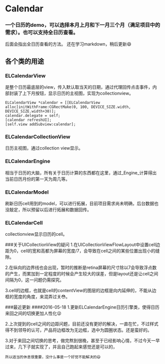 # Calendar
### 一个日历的demo，可以选择本月上月和下一月三个月（满足项目中的需求）。也可以支持全日历查看。
后面会指出全日历查看的方法。
还在学习markdown，稍后更新😄
## 各个类的用途
### ELCalendarView
是整个日历最底层的view，传入默认取当天的日期，通过代理回传点击事件，内部封装了上下月按钮，显示日历的主视图，实现为collectionview。

    ELCalendarView *calendar = [[ELCalendarView alloc]initWithFrame:CGRectMake(0, 100, DEVICE_SIZE.width, DEVICE_SIZE.width+30)];
    calendar.delegate = self;
    [calendar refreshUI];
    [self.view addSubview:calendar];

### ELCalendarCollectionView
日历主视图，通过collection view显示。
### ELCalendarEngine
相当于日历的大脑，所有关于日历计算的东西都在这里，通过_Engine_计算得出当前日历月份的第一天为周几等。
### ELCalendarModel
刷新日历cell用到的model，可以进行拓展，目前项目需求尚未明确，后台数据也没敲定，所以预留以后进行拓展和数据回传。
### ELCalendarCell
collectionview显示日历的cell。

###关于UICollectionView的疑问
1.在UICollectionViewFlowLayout中设置cell边距为0，cell的宽和高都为屏幕的宽度/7，会导致在cell之间的某些位置出现小的缝隙。

2.在纵向的边界线也会出现，暂时的推断是retina屏幕的尺寸除以7会导致浮点数的产生，而累加到一定程度的时候会产生较大的误差，但是layout还是让cell之间间隔为0，这一问题仍需探究。

3.cell的边框，也就是cell的contentView的图层的边框是向内延伸的，不能从边框的宽度的角度，来混弄过关😳。

###最近更新
####2016-05-18
1.更新ELCalendarEngine日历引擎类，使得日历来回之间的切换更加人性化😜

2.上次提到的cell之间的边距问题，目前还没有更好的解决，一直在忙，不过样式得不到领导的认可，产品将边框改为无边框，选中为圆圈状态。还是蛮好的。

3.对于来回之间切换的思考，做完熬到很晚，甚至于已经影响心情，不过今天一早过来，几下子就实现了，并且自己跑起来感觉还是可以的，

    所以适当的休息很重要，没什么事是一个好觉不能解决的😄
